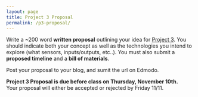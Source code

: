 ```yaml
---
layout: page
title: Project 3 Proposal
permalink: /p3-proposal/
---
```


Write a ~200 word **written proposal** outlining your idea for [Project 3](/object-fall-16/project-3). You should indicate both your concept as well as the technologies you intend to explore (what sensors, inputs/outputs, etc..). You must also submit a **proposed timeline** and a **bill of materials**. 

Post your proposal to your blog, and sumit the url on Edmodo. 

**Project 3 Proposal is due before class on Thursday, November 10th.**<br>
Your proposal will either be accepted or rejected by Friday 11/11.